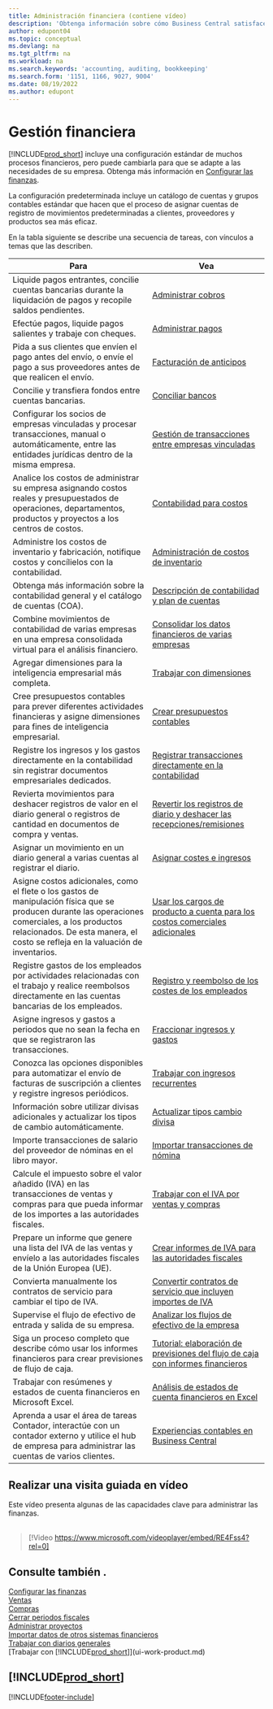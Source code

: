 ```yaml
---
title: Administración financiera (contiene vídeo)
description: 'Obtenga información sobre cómo Business Central satisface sus necesidades de gestión financiera, contabilidad, auditoría y teneduría de libros.'
author: edupont04
ms.topic: conceptual
ms.devlang: na
ms.tgt_pltfrm: na
ms.workload: na
ms.search.keywords: 'accounting, auditing, bookkeeping'
ms.search.form: '1151, 1166, 9027, 9004'
ms.date: 08/19/2022
ms.author: edupont
---
```

# <a name="financial-management"></a><a name="financial-management"></a>Gestión financiera

[!INCLUDE[prod_short](includes/prod_short.md)] incluye una configuración estándar de muchos procesos financieros, pero puede cambiarla para que se adapte a las necesidades de su empresa. Obtenga más información en [Configurar las finanzas](finance-setup-finance.md).

La configuración predeterminada incluye un catálogo de cuentas y grupos contables estándar que hacen que el proceso de asignar cuentas de registro de movimientos predeterminadas a clientes, proveedores y productos sea más eficaz.  

En la tabla siguiente se describe una secuencia de tareas, con vínculos a temas que las describen.  

| Para | Vea |
| --- | --- |
| Liquide pagos entrantes, concilie cuentas bancarias durante la liquidación de pagos y recopile saldos pendientes. |[Administrar cobros](receivables-manage-receivables.md) |
| Efectúe pagos, liquide pagos salientes y trabaje con cheques. |[Administrar pagos](payables-manage-payables.md) |
|Pida a sus clientes que envíen el pago antes del envío, o envíe el pago a sus proveedores antes de que realicen el envío.|[Facturación de anticipos](finance-invoice-prepayments.md)|
| Concilie y transfiera fondos entre cuentas bancarias. |[Conciliar bancos](bank-manage-bank-accounts.md) |
|Configurar los socios de empresas vinculadas y procesar transacciones, manual o automáticamente, entre las entidades jurídicas dentro de la misma empresa.|[Gestión de transacciones entre empresas vinculadas](intercompany-manage.md)|
|Analice los costos de administrar su empresa asignando costos reales y presupuestados de operaciones, departamentos, productos y proyectos a los centros de costos.|[Contabilidad para costos](finance-manage-cost-accounting.md)|
|Administre los costos de inventario y fabricación, notifique costos y concílielos con la contabilidad.|[Administración de costos de inventario](finance-manage-inventory-costs.md)|
| Obtenga más información sobre la contabilidad general y el catálogo de cuentas (COA). |[Descripción de contabilidad y plan de cuentas](finance-general-ledger.md) |
|Combine movimientos de contabilidad de varias empresas en una empresa consolidada virtual para el análisis financiero.|[Consolidar los datos financieros de varias empresas](finance-consolidated-company-reporting.md)|
| Agregar dimensiones para la inteligencia empresarial más completa. |[Trabajar con dimensiones](finance-dimensions.md) |
| Cree presupuestos contables para prever diferentes actividades financieras y asigne dimensiones para fines de inteligencia empresarial. |[Crear presupuestos contables](finance-how-create-budgets.md) |
|Registre los ingresos y los gastos directamente en la contabilidad sin registrar documentos empresariales dedicados.|[Registrar transacciones directamente en la contabilidad](finance-how-post-transactions-directly.md)|
|Revierta movimientos para deshacer registros de valor en el diario general o registros de cantidad en documentos de compra y ventas. |[Revertir los registros de diario y deshacer las recepciones/remisiones](finance-how-reverse-journal-posting.md)|
|Asignar un movimiento en un diario general a varias cuentas al registrar el diario. |[Asignar costes e ingresos](year-allocate-costs-income.md) |
| Asigne costos adicionales, como el flete o los gastos de manipulación física que se producen durante las operaciones comerciales, a los productos relacionados. De esta manera, el costo se refleja en la valuación de inventarios. |[Usar los cargos de producto a cuenta para los costos comerciales adicionales](payables-how-assign-item-charges.md) |
|Registre gastos de los empleados por actividades relacionadas con el trabajo y realice reembolsos directamente en las cuentas bancarias de los empleados.|[Registro y reembolso de los costes de los empleados](finance-how-record-reimburse-employee-expenses.md)|
| Asigne ingresos y gastos a periodos que no sean la fecha en que se registraron las transacciones. |[Fraccionar ingresos y gastos](finance-how-defer-revenue-expenses.md)|
| Conozca las opciones disponibles para automatizar el envío de facturas de suscripción a clientes y registre ingresos periódicos. |[Trabajar con ingresos recurrentes](finance-recurring-invoicing.md)|
|Información sobre utilizar divisas adicionales y actualizar los tipos de cambio automáticamente. |[Actualizar tipos cambio divisa](finance-how-update-currencies.md)|
| Importe transacciones de salario del proveedor de nóminas en el libro mayor. |[Importar transacciones de nómina](finance-how-import-payroll-transactions.md)|
|Calcule el impuesto sobre el valor añadido (IVA) en las transacciones de ventas y compras para que pueda informar de los importes a las autoridades fiscales.|[Trabajar con el IVA por ventas y compras](finance-work-with-vat.md)|
|Prepare un informe que genere una lista del IVA de las ventas y envíelo a las autoridades fiscales de la Unión Europea (UE). | [Crear informes de IVA para las autoridades fiscales](finance-how-report-vat.md)|
|Convierta manualmente los contratos de servicio para cambiar el tipo de IVA.|[Convertir contratos de servicio que incluyen importes de IVA](service-how-to-convert-service-contracts.md)|
| Supervise el flujo de efectivo de entrada y salida de su empresa. |[Analizar los flujos de efectivo de la empresa](finance-analyze-cash-flow.md) |
|Siga un proceso completo que describe cómo usar los informes financieros para crear previsiones de flujo de caja.|[Tutorial: elaboración de previsiones del flujo de caja con informes financieros](walkthrough-making-cash-flow-forecasts-by-using-account-schedules.md)|
| Trabajar con resúmenes y estados de cuenta financieros en Microsoft Excel. |[Análisis de estados de cuenta financieros en Excel](finance-analyze-excel.md) |
|Aprenda a usar el área de tareas Contador, interactúe con un contador externo y utilice el hub de empresa para administrar las cuentas de varios clientes.|[Experiencias contables en Business Central](finance-accounting.md)|  

## <a name="take-a-video-tour"></a><a name="take-a-video-tour"></a>Realizar una visita guiada en vídeo

Este vídeo presenta algunas de las capacidades clave para administrar las finanzas. <br><br>  

> [!Video https://www.microsoft.com/videoplayer/embed/RE4Fss4?rel=0]

## <a name="see-also"></a><a name="see-also"></a>Consulte también .

[Configurar las finanzas](finance-setup-finance.md)  
[Ventas](sales-manage-sales.md)  
[Compras](purchasing-manage-purchasing.md)  
[Cerrar periodos fiscales](year-close-years-periods.md)  
[Administrar proyectos](projects-manage-projects.md)  
[Importar datos de otros sistemas financieros](across-import-data-configuration-packages.md)  
[Trabajar con diarios generales](ui-work-general-journals.md)  
[Trabajar con [!INCLUDE[prod_short](includes/prod_short.md)]](ui-work-product.md)  

## [!INCLUDE[prod_short](includes/free_trial_md.md)]

[!INCLUDE[footer-include](includes/footer-banner.md)]
